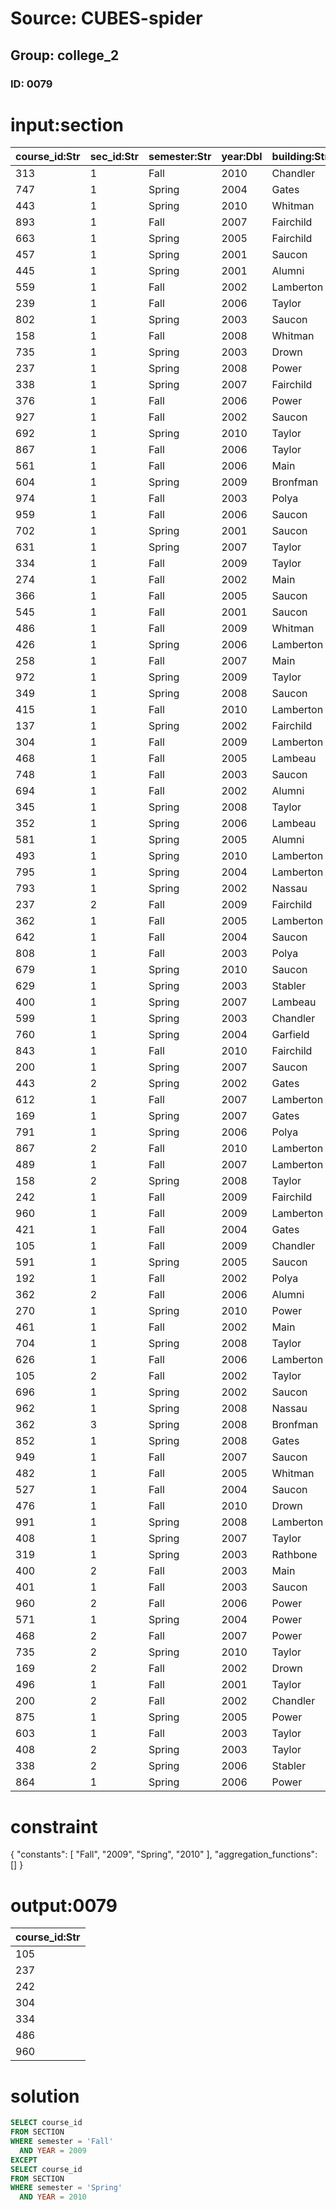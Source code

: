# Source: CUBES-spider
## Group: college_2
### ID: 0079

# input:section

| course_id:Str | sec_id:Str | semester:Str | year:Dbl | building:Str | room_number:Str | time_slot_id:Str |
|---|---|---|---|---|---|---|
| 313 | 1 | Fall | 2010 | Chandler | 804 | N |
| 747 | 1 | Spring | 2004 | Gates | 314 | K |
| 443 | 1 | Spring | 2010 | Whitman | 434 | O |
| 893 | 1 | Fall | 2007 | Fairchild | 145 | B |
| 663 | 1 | Spring | 2005 | Fairchild | 145 | D |
| 457 | 1 | Spring | 2001 | Saucon | 844 | D |
| 445 | 1 | Spring | 2001 | Alumni | 547 | J |
| 559 | 1 | Fall | 2002 | Lamberton | 134 | J |
| 239 | 1 | Fall | 2006 | Taylor | 183 | C |
| 802 | 1 | Spring | 2003 | Saucon | 113 | J |
| 158 | 1 | Fall | 2008 | Whitman | 434 | F |
| 735 | 1 | Spring | 2003 | Drown | 757 | D |
| 237 | 1 | Spring | 2008 | Power | 717 | D |
| 338 | 1 | Spring | 2007 | Fairchild | 145 | G |
| 376 | 1 | Fall | 2006 | Power | 717 | K |
| 927 | 1 | Fall | 2002 | Saucon | 180 | F |
| 692 | 1 | Spring | 2010 | Taylor | 183 | I |
| 867 | 1 | Fall | 2006 | Taylor | 183 | E |
| 561 | 1 | Fall | 2006 | Main | 45 | L |
| 604 | 1 | Spring | 2009 | Bronfman | 700 | N |
| 974 | 1 | Fall | 2003 | Polya | 808 | H |
| 959 | 1 | Fall | 2006 | Saucon | 180 | M |
| 702 | 1 | Spring | 2001 | Saucon | 113 | O |
| 631 | 1 | Spring | 2007 | Taylor | 183 | E |
| 334 | 1 | Fall | 2009 | Taylor | 812 | O |
| 274 | 1 | Fall | 2002 | Main | 425 | N |
| 366 | 1 | Fall | 2005 | Saucon | 844 | O |
| 545 | 1 | Fall | 2001 | Saucon | 180 | P |
| 486 | 1 | Fall | 2009 | Whitman | 134 | K |
| 426 | 1 | Spring | 2006 | Lamberton | 134 | G |
| 258 | 1 | Fall | 2007 | Main | 45 | K |
| 972 | 1 | Spring | 2009 | Taylor | 183 | J |
| 349 | 1 | Spring | 2008 | Saucon | 113 | K |
| 415 | 1 | Fall | 2010 | Lamberton | 134 | D |
| 137 | 1 | Spring | 2002 | Fairchild | 145 | I |
| 304 | 1 | Fall | 2009 | Lamberton | 143 | H |
| 468 | 1 | Fall | 2005 | Lambeau | 348 | J |
| 748 | 1 | Fall | 2003 | Saucon | 180 | L |
| 694 | 1 | Fall | 2002 | Alumni | 143 | O |
| 345 | 1 | Spring | 2008 | Taylor | 183 | A |
| 352 | 1 | Spring | 2006 | Lambeau | 348 | M |
| 581 | 1 | Spring | 2005 | Alumni | 547 | G |
| 493 | 1 | Spring | 2010 | Lamberton | 134 | H |
| 795 | 1 | Spring | 2004 | Lamberton | 143 | D |
| 793 | 1 | Spring | 2002 | Nassau | 45 | F |
| 237 | 2 | Fall | 2009 | Fairchild | 145 | J |
| 362 | 1 | Fall | 2005 | Lamberton | 143 | I |
| 642 | 1 | Fall | 2004 | Saucon | 113 | D |
| 808 | 1 | Fall | 2003 | Polya | 808 | M |
| 679 | 1 | Spring | 2010 | Saucon | 844 | D |
| 629 | 1 | Spring | 2003 | Stabler | 105 | F |
| 400 | 1 | Spring | 2007 | Lambeau | 348 | M |
| 599 | 1 | Spring | 2003 | Chandler | 804 | D |
| 760 | 1 | Spring | 2004 | Garfield | 119 | A |
| 843 | 1 | Fall | 2010 | Fairchild | 145 | J |
| 200 | 1 | Spring | 2007 | Saucon | 180 | D |
| 443 | 2 | Spring | 2002 | Gates | 707 | K |
| 612 | 1 | Fall | 2007 | Lamberton | 143 | G |
| 169 | 1 | Spring | 2007 | Gates | 314 | A |
| 791 | 1 | Spring | 2006 | Polya | 808 | H |
| 867 | 2 | Fall | 2010 | Lamberton | 134 | M |
| 489 | 1 | Fall | 2007 | Lamberton | 143 | D |
| 158 | 2 | Spring | 2008 | Taylor | 812 | D |
| 242 | 1 | Fall | 2009 | Fairchild | 145 | C |
| 960 | 1 | Fall | 2009 | Lamberton | 134 | J |
| 421 | 1 | Fall | 2004 | Gates | 707 | E |
| 105 | 1 | Fall | 2009 | Chandler | 375 | C |
| 591 | 1 | Spring | 2005 | Saucon | 180 | F |
| 192 | 1 | Fall | 2002 | Polya | 808 | B |
| 362 | 2 | Fall | 2006 | Alumni | 547 | A |
| 270 | 1 | Spring | 2010 | Power | 717 | M |
| 461 | 1 | Fall | 2002 | Main | 425 | P |
| 704 | 1 | Spring | 2008 | Taylor | 812 | E |
| 626 | 1 | Fall | 2006 | Lamberton | 143 | B |
| 105 | 2 | Fall | 2002 | Taylor | 183 | C |
| 696 | 1 | Spring | 2002 | Saucon | 180 | E |
| 962 | 1 | Spring | 2008 | Nassau | 45 | L |
| 362 | 3 | Spring | 2008 | Bronfman | 700 | L |
| 852 | 1 | Spring | 2008 | Gates | 707 | F |
| 949 | 1 | Fall | 2007 | Saucon | 180 | B |
| 482 | 1 | Fall | 2005 | Whitman | 434 | H |
| 527 | 1 | Fall | 2004 | Saucon | 113 | M |
| 476 | 1 | Fall | 2010 | Drown | 757 | C |
| 991 | 1 | Spring | 2008 | Lamberton | 134 | J |
| 408 | 1 | Spring | 2007 | Taylor | 812 | C |
| 319 | 1 | Spring | 2003 | Rathbone | 261 | E |
| 400 | 2 | Fall | 2003 | Main | 425 | O |
| 401 | 1 | Fall | 2003 | Saucon | 180 | A |
| 960 | 2 | Fall | 2006 | Power | 717 | M |
| 571 | 1 | Spring | 2004 | Power | 972 | I |
| 468 | 2 | Fall | 2007 | Power | 717 | L |
| 735 | 2 | Spring | 2010 | Taylor | 183 | D |
| 169 | 2 | Fall | 2002 | Drown | 757 | L |
| 496 | 1 | Fall | 2001 | Taylor | 812 | I |
| 200 | 2 | Fall | 2002 | Chandler | 375 | D |
| 875 | 1 | Spring | 2005 | Power | 717 | P |
| 603 | 1 | Fall | 2003 | Taylor | 812 | P |
| 408 | 2 | Spring | 2003 | Taylor | 183 | J |
| 338 | 2 | Spring | 2006 | Stabler | 105 | J |
| 864 | 1 | Spring | 2006 | Power | 972 | D |

# constraint

{
  "constants": [
    "Fall",
    "2009",
    "Spring",
    "2010"
  ],
  "aggregation_functions": []
}

# output:0079

| course_id:Str |
|---|
| 105 |
| 237 |
| 242 |
| 304 |
| 334 |
| 486 |
| 960 |

# solution

```sql
SELECT course_id
FROM SECTION
WHERE semester = 'Fall'
  AND YEAR = 2009
EXCEPT
SELECT course_id
FROM SECTION
WHERE semester = 'Spring'
  AND YEAR = 2010
```
